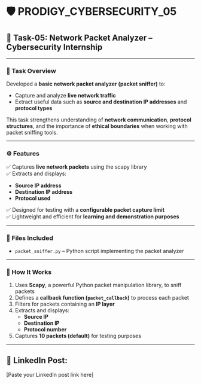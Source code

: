 # 🛡️ PRODIGY_CYBERSECURITY_05

## 📡 Task-05: Network Packet Analyzer – Cybersecurity Internship

---

### 📘 Task Overview
Developed a **basic network packet analyzer (packet sniffer)** to:

- Capture and analyze **live network traffic**
- Extract useful data such as **source and destination IP addresses** and **protocol types**

This task strengthens understanding of **network communication**, **protocol structures**, and the importance of **ethical boundaries** when working with packet sniffing tools.

---

### ⚙️ Features
✅ Captures **live network packets** using the scapy library  
✅ Extracts and displays:
- **Source IP address**
- **Destination IP address**
- **Protocol used**

✅ Designed for testing with a **configurable packet capture limit**  
✅ Lightweight and efficient for **learning and demonstration purposes**

---

### 📂 Files Included
- `packet_sniffer.py` – Python script implementing the packet analyzer

---

### 🧠 How It Works
1. Uses **Scapy**, a powerful Python packet manipulation library, to sniff packets
2. Defines a **callback function (`packet_callback`)** to process each packet
3. Filters for packets containing an **IP layer**
4. Extracts and displays:
   - **Source IP**
   - **Destination IP**
   - **Protocol number**
5. Captures **10 packets (default)** for testing purposes

---

## 🔗 LinkedIn Post:
[Paste your LinkedIn post link here]

